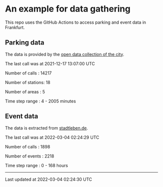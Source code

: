 # An example for data gathering

This repo uses the GitHub Actions to access parking and event data in Frankfurt.

## Parking data
The data is provided by the [open data collection of the city](https://www.offenedaten.frankfurt.de/).

The last call was at 2021-12-17 13:07:00 UTC

Number of calls   : 14217

Number of stations:    18

Number of areas   :     5

Time step range   :     4 -  2005 minutes


## Event data
The data is extracted from [stadtleben.de](https://stadtleben.de/frankfurt/).

The last call was at 2022-03-04 02:24:29 UTC

Number of calls   : 1898

Number of events  : 2218

Time step range   :    0 -  168 hours


----

Last updated at 2022-03-04 02:24:30 UTC
